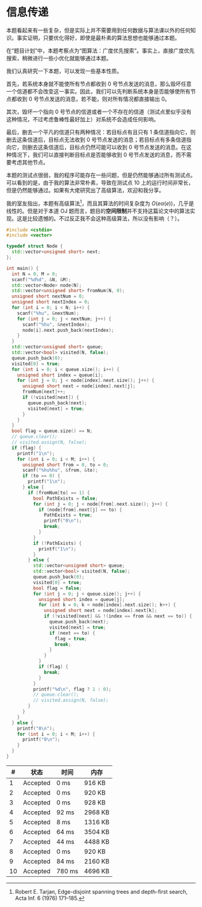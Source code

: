 # 信息传递

本题看起来有一些复杂，但是实际上并不需要用到任何数据与算法课以外的任何知识。事实证明，只要优化得好，即使是最朴素的算法思想也能够通过本题。

在“题目计划”中，本题考察点为“图算法：广度优先搜索”。事实上，直接广度优先搜索，稍微进行一些小优化就能够通过本题。

我们认真研究一下本题，可以发现一些基本性质。

首先，若系统本身就不能使所有节点都收到 $0$ 号节点发送的消息，那么毁坏任意一个信道都不会改变这一事实。因此，我们可以先判断系统本身是否能够使所有节点都收到 $0$ 号节点发送的消息，若不能，则对所有情况都直接输出 $0$。

其次，毁坏一个指向 $0$ 号节点的信道或者一个不存在的信道（测试点里似乎没有这种情况，不过考虑鲁棒性最好加上）对系统不会造成任何影响。

最后，删去一个平凡的信道只有两种情况：若目标点有且只有 1 条信道指向它，则删去这条信道后，目标点无法收到 $0$ 号节点发送的消息；若目标点有多条信道指向它，则删去这条信道后，目标点仍然可能可以收到 $0$ 号节点发送的消息。在这种情况下，我们可以直接判断目标点是否能够收到 $0$ 号节点发送的消息，而不需要考虑其他节点。

本题的测试点很弱，我的程序可能存在一些问题，但是仍然能够通过所有测试点。可以看到的是，由于我的算法非常朴素，导致在测试点 10 上的运行时间非常长，但是仍然能够通过。如果有大佬研究出了高级算法，欢迎和我分享。

我的室友指出，本题有高级算法[^1]，而且其算法的时间复杂度为 $O(e\alpha(e))$，几乎是线性的。但是对于本道 OJ 题而言，题目的**空间限制**并不支持这篇论文中的算法实现。这是比较遗憾的。不过反正我不会这种高级算法，所以没有影响（？）。

```cpp
#include <cstdio>
#include <vector>

typedef struct Node {
  std::vector<unsigned short> next;
};

int main() {
  int N = 0, M = 0;
  scanf("%d%d", &N, &M);
  std::vector<Node> node(N);
  std::vector<unsigned short> fromNum(N, 0);
  unsigned short nextNum = 0;
  unsigned short nextIndex = 0;
  for (int i = 0; i < N; i++) {
    scanf("%hu", &nextNum);
    for (int j = 0; j < nextNum; j++) {
      scanf("%hu", &nextIndex);
      node[i].next.push_back(nextIndex);
    }
  }
  std::vector<unsigned short> queue;
  std::vector<bool> visited(N, false);
  queue.push_back(0);
  visited[0] = true;
  for (int i = 0; i < queue.size(); i++) {
    unsigned short index = queue[i];
    for (int j = 0; j < node[index].next.size(); j++) {
      unsigned short next = node[index].next[j];
      fromNum[next]++;
      if (!visited[next]) {
        queue.push_back(next);
        visited[next] = true;
      }
    }
  }
  bool flag = queue.size() == N;
  // queue.clear();
  // visited.assign(N, false);
  if (flag) {
    printf("1\n");
    for (int i = 0; i < M; i++) {
      unsigned short from = 0, to = 0;
      scanf("%hu%hu", &from, &to);
      if (to == 0) {
        printf("1\n");
      } else {
        if (fromNum[to] == 1) {
          bool PathExists = false;
          for (int j = 0; j < node[from].next.size(); j++) {
            if (node[from].next[j] == to) {
              PathExists = true;
              printf("0\n");
              break;
            }
          }
          if (!PathExists) {
            printf("1\n");
          }
        } else {
          std::vector<unsigned short> queue;
          std::vector<bool> visited(N, false);
          queue.push_back(0);
          visited[0] = true;
          bool flag = false;
          for (int j = 0; j < queue.size(); j++) {
            unsigned short index = queue[j];
            for (int k = 0; k < node[index].next.size(); k++) {
              unsigned short next = node[index].next[k];
              if (!visited[next] && !(index == from && next == to)) {
                queue.push_back(next);
                visited[next] = true;
                if (next == to) {
                  flag = true;
                  break;
                }
              }
            }
            if (flag) {
              break;
            }
          }
          printf("%d\n", flag ? 1 : 0);
          // queue.clear();
          // visited.assign(N, false);
        }
      }
    }
  } else {
    printf("0\n");
    for (int i = 0; i < M; i++) {
      printf("0\n");
    }
  }
}
```

| #   | 状态     | 时间   | 内存    |
| --- | -------- | ------ | ------- |
| 1   | Accepted | 0 ms   | 916 KB  |
| 2   | Accepted | 0 ms   | 920 KB  |
| 3   | Accepted | 0 ms   | 928 KB  |
| 4   | Accepted | 92 ms  | 2968 KB |
| 5   | Accepted | 8 ms   | 1316 KB |
| 6   | Accepted | 64 ms  | 3504 KB |
| 7   | Accepted | 44 ms  | 4488 KB |
| 8   | Accepted | 0 ms   | 920 KB  |
| 9   | Accepted | 84 ms  | 2160 KB |
| 10  | Accepted | 780 ms | 4696 KB |

[^1]: Robert E. Tarjan, Edge-disjoint spanning trees and depth-first search, Acta Inf. 6 (1976) 171–185.
